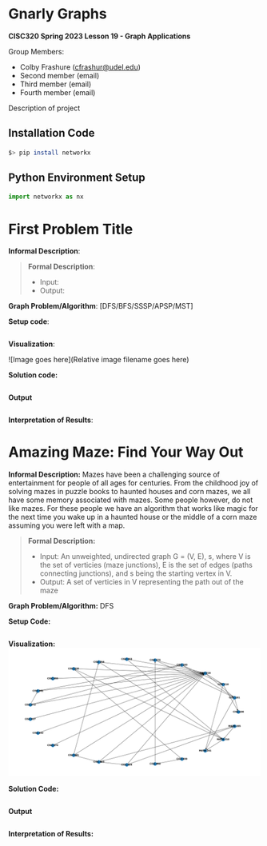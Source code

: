 # Gnarly Graphs

**CISC320 Spring 2023 Lesson 19 - Graph Applications**

Group Members:
* Colby Frashure (cfrashur@udel.edu)
* Second member (email)
* Third member (email)
* Fourth member (email)

Description of project

## Installation Code

```sh
$> pip install networkx
```

## Python Environment Setup

```python
import networkx as nx
```

# First Problem Title

**Informal Description**: 

> **Formal Description**:
>  * Input:
>  * Output:

**Graph Problem/Algorithm**: [DFS/BFS/SSSP/APSP/MST]


**Setup code**:

```python
```

**Visualization**:

![Image goes here](Relative image filename goes here)

**Solution code:**

```python
```

**Output**

```
```

**Interpretation of Results**:

# Amazing Maze: Find Your Way Out

**Informal Description:**
Mazes have been a challenging source of entertainment for people of all ages for centuries. From the childhood joy of solving mazes in puzzle books to haunted houses and corn mazes, we all have some memory associated with mazes. Some people however, do not like mazes. For these people we have an algorithm that works like magic for the next time you wake up in a haunted house or the middle of a corn maze assuming you were left with a map.

>**Formal Description:**
> * Input: An unweighted, undirected graph G = (V, E), s, where V is the set of verticies (maze junctions), E is the set of edges (paths connecting junctions), and s being the starting vertex in V.
> * Output: A set of verticies in V representing the path out of the maze

**Graph Problem/Algorithm:** DFS

**Setup Code:**

```python
```

**Visualization:**
![Image graph](./dfs.png)

**Solution Code:**

```python
```

**Output**

```
```

**Interpretation of Results:**

